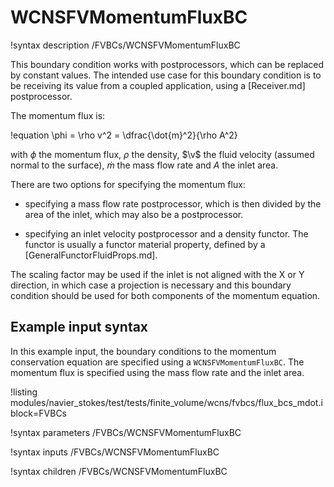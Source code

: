 # WCNSFVMomentumFluxBC

!syntax description /FVBCs/WCNSFVMomentumFluxBC

This boundary condition works with postprocessors, which can be replaced by constant
values. The intended use case for this boundary condition is to be receiving its value from
a coupled application, using a [Receiver.md] postprocessor.

The momentum flux is:

!equation
\phi = \rho v^2 = \dfrac{\dot{m}^2}{\rho A^2}

with $\phi$ the momentum flux, $\rho$ the density, $\v$ the fluid velocity (assumed normal to the surface),
$\dot{m}$ the mass flow rate and $A$ the inlet area.

There are two options for specifying the momentum flux:

- specifying a mass flow rate postprocessor, which is then divided by the area of the inlet,
  which may also be a postprocessor.

- specifying an inlet velocity postprocessor and a density functor. The functor is
  usually a functor material property, defined by a [GeneralFunctorFluidProps.md].


The scaling factor may be used if the inlet is not aligned with the X or Y direction,
in which case a projection is necessary and this boundary condition should be used for
both components of the momentum equation.

## Example input syntax

In this example input, the boundary conditions to the momentum conservation equation are
specified using a `WCNSFVMomentumFluxBC`. The momentum flux is specified using the mass flow rate
and the inlet area.

!listing modules/navier_stokes/test/tests/finite_volume/wcns/fvbcs/flux_bcs_mdot.i block=FVBCs

!syntax parameters /FVBCs/WCNSFVMomentumFluxBC

!syntax inputs /FVBCs/WCNSFVMomentumFluxBC

!syntax children /FVBCs/WCNSFVMomentumFluxBC
